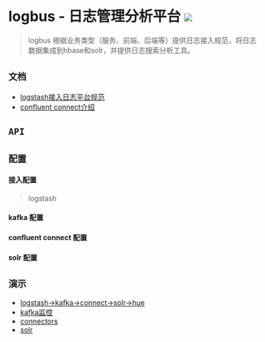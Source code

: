logbus - 日志管理分析平台
![](https://img.shields.io/badge/python%20-%203.7-brightgreen.svg)
========
> logbus 根据业务类型（服务、前端、后端等）提供日志接入规范，将日志数据集成到hbase和solr，并提供日志搜索分析工具。

## `文档`
+ [logstash接入日志平台规范](http://192.168.0.101/bigdatagroup/logbus/blob/master/doc/logstash_to_logbus_spec.docx)
+ [confluent connect介绍](http://192.168.0.101/bigdatagroup/logbus/blob/master/doc/intro_confluent_connect.docx)

## `API`

## `配置`
#### 接入配置
> logstash 

#### kafka 配置

#### confluent connect 配置

#### solr 配置

## `演示`
+ [logstash->kafka->connect->solr->hue](http://192.168.9.241:8888/hue/dashboard/new_search?engine=solr)
+ [kafka监控](http://192.168.9.234:8048/ke/)
+ [connectors](http://192.168.9.234:8083/connectors)
+ [solr](http://192.168.9.238:8983/solr/#/applog_test4/query)

